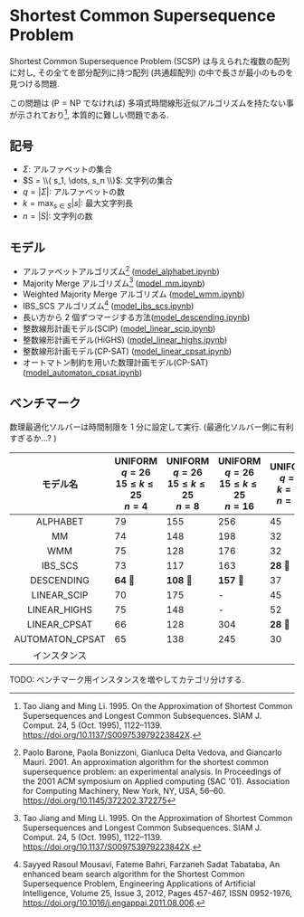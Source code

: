 # Shortest Common Supersequence Problem

Shortest Common Supersequence Problem (SCSP) は与えられた複数の配列に対し,
その全てを部分配列に持つ配列 (共通超配列) の中で長さが最小のものを見つける問題. 

この問題は ($\mathrm{P} = \mathrm{NP}$ でなければ) 多項式時間線形近似アルゴリズムを持たない事が示されており[^1], 
本質的に難しい問題である. 

## 記号

- $\Sigma$: アルファベットの集合
- $S = \\{ s_1, \dots, s_n \\}$: 文字列の集合
- $q = |\Sigma|$: アルファベットの数
- $k = \max_{s \in S} |s|$: 最大文字列長
- $n = |S|$: 文字列の数

## モデル

- アルファベットアルゴリズム[^3] ([model_alphabet.ipynb](./__marimo__/model_alphabet.ipynb))
- Majority Merge アルゴリズム[^1] ([model_mm.ipynb](./__marimo__/model_mm.ipynb))
- Weighted Majority Merge アルゴリズム ([model_wmm.ipynb](./__marimo__/model_wmm.ipynb))
- IBS_SCS アルゴリズム[^2] ([model_ibs_scs.ipynb](./__marimo__/model_ibs_scs.ipynb))
- 長い方から 2 個ずつマージする方法([model_descending.ipynb](./__marimo__/model_descending.ipynb))
- 整数線形計画モデル(SCIP) ([model_linear_scip.ipynb](./__marimo__/model_linear_scip.ipynb))
- 整数線形計画モデル(HiGHS) ([model_linear_highs.ipynb](./__marimo__/model_linear_highs.ipynb))
- 整数線形計画モデル(CP-SAT) ([model_linear_cpsat.ipynb](./__marimo__/model_linear_cpsat.ipynb))
- オートマトン制約を用いた数理計画モデル(CP-SAT) ([model_automaton_cpsat.ipynb](./__marimo__/model_automaton_cpsat.ipynb))

## ベンチマーク

数理最適化ソルバーは時間制限を 1 分に設定して実行. (最適化ソルバー側に有利すぎるか...? )

| モデル名 | UNIFORM <br> $q=26$ <br> $15 \leq k \leq 25$ <br> $n=4$ | UNIFORM <br> $q=26$ <br> $15 \leq k \leq 25$ <br> $n=8$ | UNIFORM <br> $q=26$ <br> $15 \leq k \leq 25$ <br> $n=16$ | UNIFORM <br> $q=5$ <br> $k=10$ <br> $n=10$ | UNIFORM <br> $q=5$ <br> $k=10$ <br> $n=50$ | NUCLEOTIDE <br> $k=10$ <br> $n=10$ | NUCLEOTIDE <br> $k=50$ <br> $n=50$ | PROTEIN <br> $k=10$ <br> $n=10$ | PROTEIN <br> $k=50$ <br> $n=50$ |
| :---: | --- | --- | --- | --- | --- | --- | --- | --- | --- |
| ALPHABET        | 79 | 155 | 256 | 45 | 50 | 39 | 201 | 71 | 782 |
| MM              | 74 | 148 | 198 | 32 | 36 | 27 | 150 | 62 | 536 |
| WMM             | 75 | 128 | 176 | 32 | 37 | 26 | 146 | 57 | 475 |
| IBS_SCS         | 73 | 117 | 163 | **28** 🥇 | **34** 🥇 | **24** 🥇 | **141** 🥇 | 51 | 893 |
| DESCENDING      | **64** 🥇 | **108** 🥇 | **157** 🥇 | 37 | 71 | 35 | 185 | 53 | **458** 🥇 |
| LINEAR_SCIP     | 70 | 175 | - | 45 | - | 42 | - | 70 | - |
| LINEAR_HIGHS    | 75 | 148 | - | 52 | - | 32 | - | 66 | - |
| LINEAR_CPSAT    | 66 | 128 | 304 | **28** 🥇 | 463 | **24** 🥇 | - | 49 | - |
| AUTOMATON_CPSAT | 65 | 138 | 245 | 30 | 42 | 25 | - | **45** 🥇 | - |
| インスタンス | | | | | | | | | |

TODO: ベンチマーク用インスタンスを増やしてカテゴリ分けする. 

[^1]: Tao Jiang and Ming Li. 1995. On the Approximation of Shortest Common Supersequences and Longest Common Subsequences. SIAM J. Comput. 24, 5 (Oct. 1995), 1122–1139. https://doi.org/10.1137/S009753979223842X. 
[^2]: Sayyed Rasoul Mousavi, Fateme Bahri, Farzaneh Sadat Tabataba, An enhanced beam search algorithm for the Shortest Common Supersequence Problem, Engineering Applications of Artificial Intelligence, Volume 25, Issue 3, 2012, Pages 457-467, ISSN 0952-1976, https://doi.org/10.1016/j.engappai.2011.08.006.
[^3]: Paolo Barone, Paola Bonizzoni, Gianluca Delta Vedova, and Giancarlo Mauri. 2001. An approximation algorithm for the shortest common supersequence problem: an experimental analysis. In Proceedings of the 2001 ACM symposium on Applied computing (SAC '01). Association for Computing Machinery, New York, NY, USA, 56–60. https://doi.org/10.1145/372202.372275
